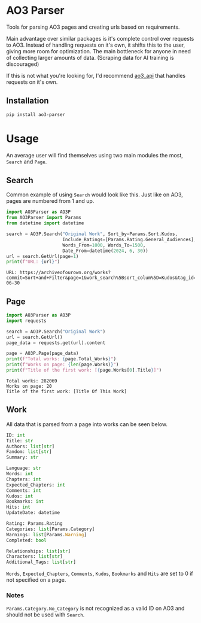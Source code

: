 # AO3 Parser
Tools for parsing AO3 pages and creating urls based on requirements.

Main advantage over similar packages is it's complete control over requests to AO3.
Instead of handling requests on it's own, it shifts this to the user, giving more room for optimization.
The main bottleneck for anyone in need of collecting larger amounts of data.
(Scraping data for AI training is discouraged)

If this is not what you're looking for, I'd recommend [ao3_api](https://github.com/ArmindoFlores/ao3_api) that handles requests on it's own.

## Installation
```bash
pip install ao3-parser
```

# Usage
An average user will find themselves using two main modules the most, `Search` and `Page`. 

## Search
Common example of using `Search` would look like this.
Just like on AO3, pages are numbered from 1 and up.

```python
import AO3Parser as AO3P
from AO3Parser import Params
from datetime import datetime

search = AO3P.Search("Original Work", Sort_by=Params.Sort.Kudos,
                     Include_Ratings=[Params.Rating.General_Audiences],
                     Words_From=1000, Words_To=1500,
                     Date_From=datetime(2024, 6, 30))
url = search.GetUrl(page=1)
print(f"URL: {url}")
```
```
URL: https://archiveofourown.org/works?commit=Sort+and+Filter&page=1&work_search%5Bsort_colum%5D=Kudos&tag_id=Original+Work&include_work_search%5Brating_ids%5D%5B%5D=10&work_search%5Bwords_from%5D=1000&work_search%5Bwords_to%5D=1500&work_search%5Bdate_from%5D=2024-06-30
```

## Page

```python
import AO3Parser as AO3P
import requests

search = AO3P.Search("Original Work")
url = search.GetUrl()
page_data = requests.get(url).content

page = AO3P.Page(page_data)
print(f"Total works: {page.Total_Works}")
print(f"Works on page: {len(page.Works)}")
print(f"Title of the first work: [{page.Works[0].Title}]")
```
```
Total works: 282069
Works on page: 20
Title of the first work: [Title Of This Work]
```

## Work
All data that is parsed from a page into works can be seen below.
```python
ID: int
Title: str
Authors: list[str]
Fandom: list[str]
Summary: str

Language: str
Words: int
Chapters: int
Expected_Chapters: int
Comments: int
Kudos: int
Bookmarks: int
Hits: int
UpdateDate: datetime

Rating: Params.Rating
Categories: list[Params.Category]
Warnings: list[Params.Warning]
Completed: bool

Relationships: list[str]
Characters: list[str]
Additional_Tags: list[str]
```
`Words`, `Expected_Chapters`, `Comments`, `Kudos`, `Bookmarks` and `Hits` are set to 0 if not specified on a page.

### Notes
`Params.Category.No_Category` is not recognized as a valid ID on AO3 and should not be used with `Search`.